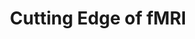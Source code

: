 ---
title: "Cutting Edge of fMRI"
project_id: 
conf_date: 2003-05-06
conference_id: ""
presenters:
   - peter_bandettini
summary: "<p>OHBM 2003 morning symposium, New York</p>"
file: /assets/presentations/T137.ppt
filename: T137.ppt
layout: presentation
---